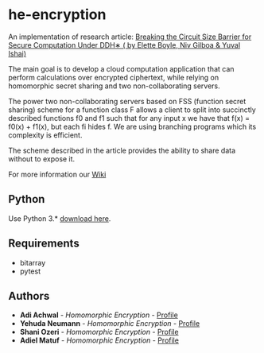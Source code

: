 # he-encryption
An implementation of research article: [Breaking the Circuit Size Barrier for Secure Computation Under DDH∗ 
( by Elette Boyle, Niv Gilboa & Yuval Ishai)](https://eprint.iacr.org/2016/585)

The main goal is to develop a cloud computation application that can perform calculations over encrypted ciphertext, 
while relying on homomorphic secret sharing and two non-collaborating servers.

The power two non-collaborating servers based on FSS (function secret sharing) scheme for a function class F allows 
a client to split into succinctly described functions f0 and f1 such that for any input x we have that 
f(x) = f0(x) + f1(x), but each fi hides f. We are using branching programs which its complexity is efficient.

The scheme described in the article provides the ability to share data without to expose it.

For more information our [Wiki](https://github.com/MatufA/he-encription/wiki/Breaking-the-Circuit-Size-Barrier-for-Secure-Computation-Under-DDH%E2%88%97-(Implementation))

## Python
Use Python 3.* [download here](https://www.python.org/downloads/).

## Requirements
* bitarray
* pytest

## Authors
* **Adi Achwal** - *Homomorphic Encryption* - [Profile](https://github.com/adiachwal122)
* **Yehuda Neumann** - *Homomorphic Encryption* - [Profile](https://github.com/Yuda4)
* **Shani Ozeri** - *Homomorphic Encryption* - [Profile](https://github.com/shani25)
* **Adiel Matuf** - *Homomorphic Encryption* - [Profile](https://github.com/matufa)